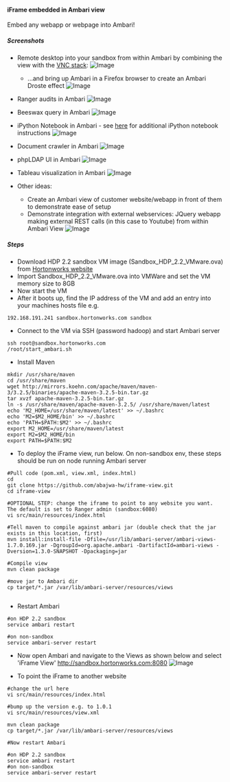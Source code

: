 #### iFrame embedded in Ambari view
Embed any webapp or webpage into Ambari!

	
##### Screenshots

- Remote desktop into your sandbox from within Ambari by combining the view with the [VNC stack](https://github.com/abajwa-hw/vnc-stack):
![Image](../master/screenshots/screenshot-VNC-view.png?raw=true)

  - ...and bring up Ambari in a Firefox browser to create an Ambari Droste effect
  ![Image](../master/screenshots/resursive-ambari.png?raw=true)

- Ranger audits in Ambari
![Image](../master/screenshots/Embedded-Ranger.png?raw=true)

- Beeswax query in Ambari
![Image](../master/screenshots/Embedded-Hue.png?raw=true)

- iPython Notebook in Ambari - see [here](https://github.com/abajwa-hw/hdp-datascience-demo#ipython-notebook-embedded-in-ambari-view) for additional iPython notebook instructions
![Image](../master/screenshots/Embedded-iPython.png?raw=true)

- Document crawler in Ambari 
![Image](../master/screenshots/document-crawler.png?raw=true)

- phpLDAP UI in Ambari
![Image](../master/screenshots/phpldap.png?raw=true)

- Tableau visualization in Ambari
![Image](../master/screenshots/Embedded-Tableau.png?raw=true)

- Other ideas:
	- Create an Ambari view of customer website/webapp in front of them to demonstrate ease of setup
	- Demonstrate integration with external webservices:
	  JQuery webapp making external REST calls (in this case to Youtube) from within Ambari View
      ![Image](../master/screenshots/jQuery.png?raw=true)
		
##### Steps

- Download HDP 2.2 sandbox VM image (Sandbox_HDP_2.2_VMware.ova) from [Hortonworks website](http://hortonworks.com/products/hortonworks-sandbox/)
- Import Sandbox_HDP_2.2_VMware.ova into VMWare and set the VM memory size to 8GB
- Now start the VM
- After it boots up, find the IP address of the VM and add an entry into your machines hosts file e.g.
```
192.168.191.241 sandbox.hortonworks.com sandbox    
```
- Connect to the VM via SSH (password hadoop) and start Ambari server
```
ssh root@sandbox.hortonworks.com
/root/start_ambari.sh
```

- Install Maven
```
mkdir /usr/share/maven
cd /usr/share/maven
wget http://mirrors.koehn.com/apache/maven/maven-3/3.2.5/binaries/apache-maven-3.2.5-bin.tar.gz
tar xvzf apache-maven-3.2.5-bin.tar.gz
ln -s /usr/share/maven/apache-maven-3.2.5/ /usr/share/maven/latest
echo 'M2_HOME=/usr/share/maven/latest' >> ~/.bashrc
echo 'M2=$M2_HOME/bin' >> ~/.bashrc
echo 'PATH=$PATH:$M2' >> ~/.bashrc
export M2_HOME=/usr/share/maven/latest
export M2=$M2_HOME/bin
export PATH=$PATH:$M2
```

- To deploy the iFrame view, run below. On non-sandbox env, these steps should be run on node running Ambari server
```
#Pull code (pom.xml, view.xml, index.html)
cd
git clone https://github.com/abajwa-hw/iframe-view.git
cd iframe-view

#OPTIONAL STEP: change the iframe to point to any website you want. The default is set to Ranger admin (sandbox:6080)
vi src/main/resources/index.html

#Tell maven to compile against ambari jar (double check that the jar exists in this location, first)
mvn install:install-file -Dfile=/usr/lib/ambari-server/ambari-views-1.7.0.169.jar -DgroupId=org.apache.ambari -DartifactId=ambari-views -Dversion=1.3.0-SNAPSHOT -Dpackaging=jar

#Compile view
mvn clean package

#move jar to Ambari dir
cp target/*.jar /var/lib/ambari-server/resources/views
   
```
- Restart Ambari
```
#on HDP 2.2 sandbox
service ambari restart

#on non-sandbox
service ambari-server restart
```

- Now open Ambari and navigate to the Views as shown below and select 'iFrame View'
http://sandbox.hortonworks.com:8080
![Image](../master/screenshots/Open-view.png?raw=true)

- To point the iFrame to another website
```
#change the url here
vi src/main/resources/index.html

#bump up the version e.g. to 1.0.1
vi src/main/resources/view.xml

mvn clean package
cp target/*.jar /var/lib/ambari-server/resources/views

#Now restart Ambari 

#on HDP 2.2 sandbox
service ambari restart
#on non-sandbox
service ambari-server restart
```

